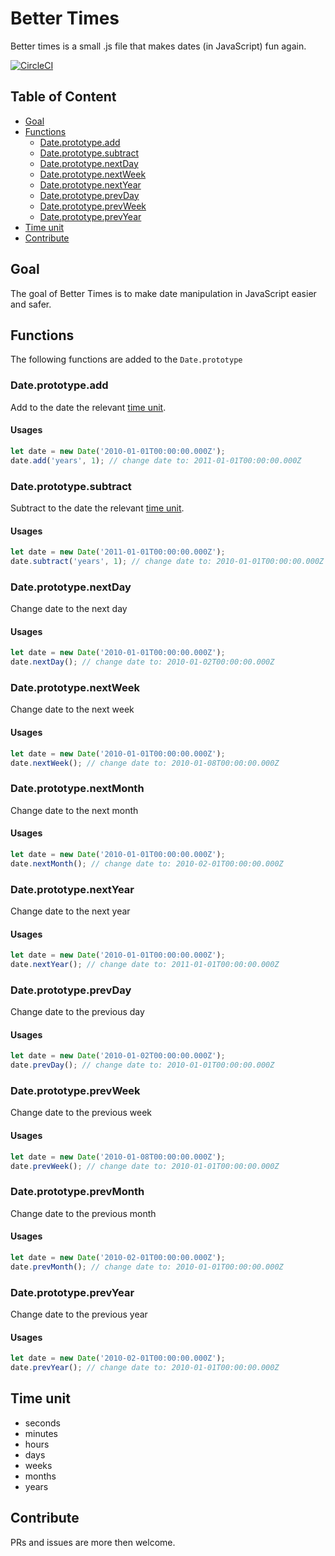 # Better Times

Better times is a small .js file that makes dates (in JavaScript) fun again.

[![CircleCI](https://circleci.com/gh/baradm100/better-times.svg?style=svg)](https://circleci.com/gh/baradm100/better-times)

## Table of Content

* [Goal](#goal)
* [Functions](#functions)
    * [Date.prototype.add](#date.prototype.add)
    * [Date.prototype.subtract](#date.prototype.subtract)
    * [Date.prototype.nextDay](#date.prototype.nextDay)
    * [Date.prototype.nextWeek](#date.prototype.nextWeek)
    * [Date.prototype.nextYear](#date.prototype.nextYear)
    * [Date.prototype.prevDay](#date.prototype.prevDay)
    * [Date.prototype.prevWeek](#date.prototype.prevWeek)
    * [Date.prototype.prevYear](#date.prototype.prevYear)
* [Time unit](#time-unit)
* [Contribute](#contribute)

## Goal

The goal of Better Times is to make date manipulation in JavaScript easier and safer.

## Functions

The following functions are added to the `Date.prototype`

### Date.prototype.add

Add to the date the relevant [time unit](#time-unit).

#### Usages

```javascript
let date = new Date('2010-01-01T00:00:00.000Z');
date.add('years', 1); // change date to: 2011-01-01T00:00:00.000Z
```

### Date.prototype.subtract

Subtract to the date the relevant [time unit](#time-unit).

#### Usages

```javascript
let date = new Date('2011-01-01T00:00:00.000Z');
date.subtract('years', 1); // change date to: 2010-01-01T00:00:00.000Z
```

### Date.prototype.nextDay

Change date to the next day

#### Usages

```javascript
let date = new Date('2010-01-01T00:00:00.000Z');
date.nextDay(); // change date to: 2010-01-02T00:00:00.000Z
```

### Date.prototype.nextWeek

Change date to the next week

#### Usages

```javascript
let date = new Date('2010-01-01T00:00:00.000Z');
date.nextWeek(); // change date to: 2010-01-08T00:00:00.000Z
```

### Date.prototype.nextMonth

Change date to the next month

#### Usages

```javascript
let date = new Date('2010-01-01T00:00:00.000Z');
date.nextMonth(); // change date to: 2010-02-01T00:00:00.000Z
```

### Date.prototype.nextYear

Change date to the next year

#### Usages

```javascript
let date = new Date('2010-01-01T00:00:00.000Z');
date.nextYear(); // change date to: 2011-01-01T00:00:00.000Z
```

### Date.prototype.prevDay

Change date to the previous day

#### Usages

```javascript
let date = new Date('2010-01-02T00:00:00.000Z');
date.prevDay(); // change date to: 2010-01-01T00:00:00.000Z
```

### Date.prototype.prevWeek

Change date to the previous week

#### Usages

```javascript
let date = new Date('2010-01-08T00:00:00.000Z');
date.prevWeek(); // change date to: 2010-01-01T00:00:00.000Z
```

### Date.prototype.prevMonth

Change date to the previous month

#### Usages

```javascript
let date = new Date('2010-02-01T00:00:00.000Z');
date.prevMonth(); // change date to: 2010-01-01T00:00:00.000Z
```

### Date.prototype.prevYear

Change date to the previous year

#### Usages

```javascript
let date = new Date('2010-02-01T00:00:00.000Z');
date.prevYear(); // change date to: 2010-01-01T00:00:00.000Z
```

## Time unit

* seconds
* minutes
* hours
* days
* weeks
* months
* years

## Contribute

PRs and issues are more then welcome.